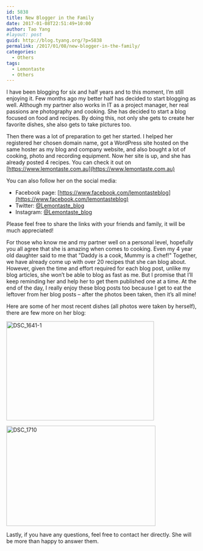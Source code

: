 ```yaml
---
id: 5838
title: New Blogger in the Family
date: 2017-01-08T22:51:49+10:00
author: Tao Yang
#layout: post
guid: http://blog.tyang.org/?p=5838
permalink: /2017/01/08/new-blogger-in-the-family/
categories:
  - Others
tags:
  - Lemontaste
  - Others
---
```

I have been blogging for six and half years and to this moment, I’m still enjoying it. Few months ago my better half has decided to start blogging as well. Although my partner also works in IT as a project manager, her real passions are photography and cooking. She has decided to start a blog focused on food and recipes. By doing this, not only she gets to create her favorite dishes, she also gets to take pictures too.

Then there was a lot of preparation to get her started. I helped her registered her chosen domain name, got a WordPress site hosted on the same hoster as my blog and company website, and also bought a lot of cooking, photo and recording equipment. Now her site is up, and she has already posted 4 recipes. You can check it out on [https://www.lemontaste.com.au](https://www.lemontaste.com.au)

You can also follow her on the social media:

* Facebook page: [https://www.facebook.com/lemontasteblog](https://www.facebook.com/lemontasteblog)
* Twitter: [@Lemontaste_blog](https://twitter.com/LemonTaste_blog)
* Instagram: [@Lemontaste_blog](https://www.instagram.com/lemontaste_blog)

Please feel free to share the links with your friends and family, it will be much appreciated!

For those who know me and my partner well on a personal level, hopefully you all agree that she is amazing when comes to cooking. Even my 4 year old daughter said to me that "Daddy is a cook, Mummy is a chef!" Together, we have already come up with over 20 recipes that she can blog about. However, given the time and effort required for each blog post, unlike my blog articles, she won’t be able to blog as fast as me. But I promise that I’ll keep reminding her and help her to get them published one at a time. At the end of the day, I really enjoy these blog posts too because I get to eat the leftover from her blog posts – after the photos been taken, then it’s all mine!

Here are some of her most recent dishes (all photos were taken by herself), there are few more on her blog:

<a href="http://blog.tyang.org/wp-content/uploads/2017/01/DSC_1641-1.jpg"><img style="background-image: none; padding-top: 0px; padding-left: 0px; display: inline; padding-right: 0px; border: 0px;" title="DSC_1641-1" src="http://blog.tyang.org/wp-content/uploads/2017/01/DSC_1641-1_thumb.jpg" alt="DSC_1641-1" width="387" height="259" border="0" /></a>

<a href="http://blog.tyang.org/wp-content/uploads/2017/01/DSC_1710.jpg"><img style="background-image: none; padding-top: 0px; padding-left: 0px; display: inline; padding-right: 0px; border: 0px;" title="DSC_1710" src="http://blog.tyang.org/wp-content/uploads/2017/01/DSC_1710_thumb.jpg" alt="DSC_1710" width="391" height="262" border="0" /></a>

Lastly, if you have any questions, feel free to contact her directly. She will be more than happy to answer them.